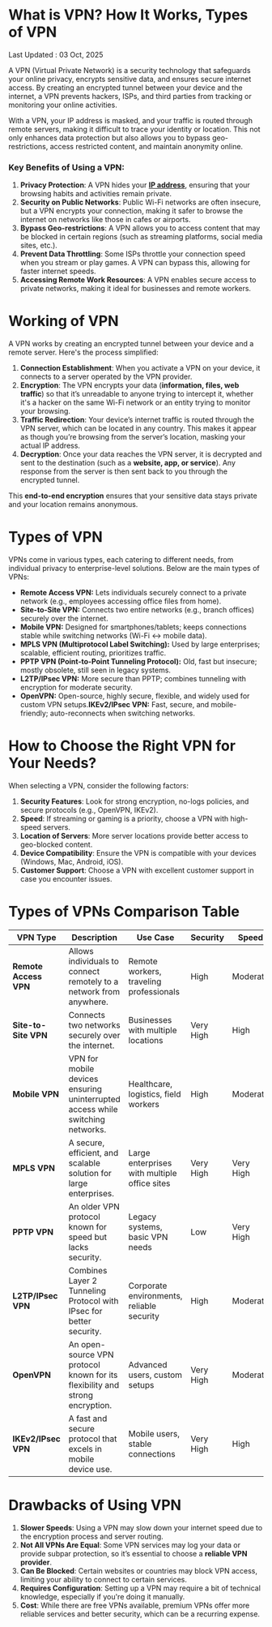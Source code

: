 # What is VPN? How It Works, Types of VPN

Last Updated : 03 Oct, 2025

A VPN (Virtual Private Network) is a security technology that safeguards your online privacy, encrypts sensitive data, and ensures secure internet access. By creating an encrypted tunnel between your device and the internet, a VPN prevents hackers, ISPs, and third parties from tracking or monitoring your online activities.

With a VPN, your IP address is masked, and your traffic is routed through remote servers, making it difficult to trace your identity or location. This not only enhances data protection but also allows you to bypass geo-restrictions, access restricted content, and maintain anonymity online.

### **Key Benefits of Using a VPN:**

1. **Privacy Protection**: A VPN hides your [**IP address**](https://www.geeksforgeeks.org/computer-science-fundamentals/what-is-an-ip-address/), ensuring that your browsing habits and activities remain private.
2. **Security on Public Networks**: Public Wi-Fi networks are often insecure, but a VPN encrypts your connection, making it safer to browse the internet on networks like those in cafes or airports.
3. **Bypass Geo-restrictions**: A VPN allows you to access content that may be blocked in certain regions (such as streaming platforms, social media sites, etc.).
4. **Prevent Data Throttling**: Some ISPs throttle your connection speed when you stream or play games. A VPN can bypass this, allowing for faster internet speeds.
5. **Accessing Remote Work Resources**: A VPN enables secure access to private networks, making it ideal for businesses and remote workers.

# Working of VPN

A VPN works by creating an encrypted tunnel between your device and a remote server. Here's the process simplified:

1. **Connection Establishment**: When you activate a VPN on your device, it connects to a server operated by the VPN provider.
2. **Encryption**: The VPN encrypts your data (**information, files, web traffic**) so that it’s unreadable to anyone trying to intercept it, whether it's a hacker on the same Wi-Fi network or an entity trying to monitor your browsing.
3. **Traffic Redirection**: Your device’s internet traffic is routed through the VPN server, which can be located in any country. This makes it appear as though you’re browsing from the server’s location, masking your actual IP address.
4. **Decryption**: Once your data reaches the VPN server, it is decrypted and sent to the destination (such as a **website, app, or service**). Any response from the server is then sent back to you through the encrypted tunnel.

This **end-to-end encryption** ensures that your sensitive data stays private and your location remains anonymous.

# Types of VPN

VPNs come in various types, each catering to different needs, from individual privacy to enterprise-level solutions. Below are the main types of VPNs:

- **Remote Access VPN:** Lets individuals securely connect to a private network (e.g., employees accessing office files from home).
- **Site-to-Site VPN:** Connects two entire networks (e.g., branch offices) securely over the internet.
- **Mobile VPN:** Designed for smartphones/tablets; keeps connections stable while switching networks (Wi-Fi ↔ mobile data).
- **MPLS VPN (Multiprotocol Label Switching):** Used by large enterprises; scalable, efficient routing, prioritizes traffic.
- **PPTP VPN (Point-to-Point Tunneling Protocol):** Old, fast but insecure; mostly obsolete, still seen in legacy systems.
- **L2TP/IPsec VPN:** More secure than PPTP; combines tunneling with encryption for moderate security.
- **OpenVPN:** Open-source, highly secure, flexible, and widely used for custom VPN setups.**IKEv2/IPsec VPN:** Fast, secure, and mobile-friendly; auto-reconnects when switching networks.

# How to Choose the Right VPN for Your Needs?

When selecting a VPN, consider the following factors:

1. **Security Features**: Look for strong encryption, no-logs policies, and secure protocols (e.g., OpenVPN, IKEv2).
2. **Speed**: If streaming or gaming is a priority, choose a VPN with high-speed servers.
3. **Location of Servers**: More server locations provide better access to geo-blocked content.
4. **Device Compatibility**: Ensure the VPN is compatible with your devices (Windows, Mac, Android, iOS).
5. **Customer Support**: Choose a VPN with excellent customer support in case you encounter issues.

# Types of VPNs Comparison Table

| **VPN Type** | **Description** | **Use Case** | **Security** | **Speed** |
| --- | --- | --- | --- | --- |
| **Remote Access VPN** | Allows individuals to connect remotely to a network from anywhere. | Remote workers, traveling professionals | High | Moderate |
| **Site-to-Site VPN** | Connects two networks securely over the internet. | Businesses with multiple locations | Very High | High |
| **Mobile VPN** | VPN for mobile devices ensuring uninterrupted access while switching networks. | Healthcare, logistics, field workers | High | Moderate |
| **MPLS VPN** | A secure, efficient, and scalable solution for large enterprises. | Large enterprises with multiple office sites | Very High | Very High |
| **PPTP VPN** | An older VPN protocol known for speed but lacks security. | Legacy systems, basic VPN needs | Low | Very High |
| **L2TP/IPsec VPN** | Combines Layer 2 Tunneling Protocol with IPsec for better security. | Corporate environments, reliable security | High | Moderate |
| **OpenVPN** | An open-source VPN protocol known for its flexibility and strong encryption. | Advanced users, custom setups | Very High | Moderate |
| **IKEv2/IPsec VPN** | A fast and secure protocol that excels in mobile device use. | Mobile users, stable connections | Very High | High |

# Drawbacks of Using VPN

1. **Slower Speeds**: Using a VPN may slow down your internet speed due to the encryption process and server routing.
2. **Not All VPNs Are Equal**: Some VPN services may log your data or provide subpar protection, so it’s essential to choose a **reliable VPN provider**.
3. **Can Be Blocked**: Certain websites or countries may block VPN access, limiting your ability to connect to certain services.
4. **Requires Configuration**: Setting up a VPN may require a bit of technical knowledge, especially if you're doing it manually.
5. **Cost**: While there are free VPNs available, premium VPNs offer more reliable services and better security, which can be a recurring expense.
